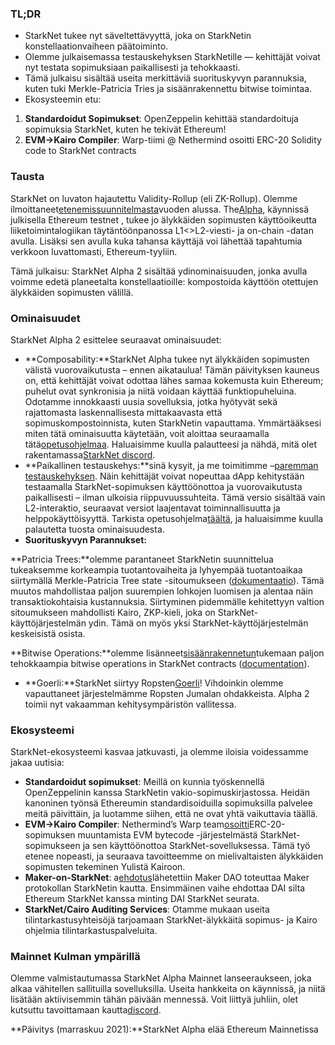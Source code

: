 ### TL;DR

* StarkNet tukee nyt säveltettävyyttä, joka on StarkNetin konstellaationvaiheen päätoiminto.
* Olemme julkaisemassa testauskehyksen StarkNetille — kehittäjät voivat nyt testata sopimuksiaan paikallisesti ja tehokkaasti.
* Tämä julkaisu sisältää useita merkittäviä suorituskyvyn parannuksia, kuten tuki Merkle-Patricia Tries ja sisäänrakennettu bitwise toimintaa.
* Ekosysteemin etu:

1. **Standardoidut Sopimukset**: OpenZeppelin kehittää standardoituja sopimuksia StarkNet, kuten he tekivät Ethereum!
2. **EVM->Kairo Compiler**: Warp-tiimi @ Nethermind osoitti ERC-20 Solidity code to StarkNet contracts

### Tausta

StarkNet on luvaton hajautettu Validity-Rollup (eli ZK-Rollup). Olemme ilmoittaneet[etenemissuunnitelmasta](https://medium.com/starkware/on-the-road-to-starknet-a-permissionless-stark-powered-l2-zk-rollup-83be53640880)vuoden alussa. The[Alpha](https://medium.com/starkware/starknet-alpha-1-90c3348cca4f), käynnissä julkisella Ethereum testnet , tukee jo älykkäiden sopimusten käyttöoikeutta liiketoimintalogiikan täytäntöönpanossa L1<>L2-viesti- ja on-chain -datan avulla. Lisäksi sen avulla kuka tahansa käyttäjä voi lähettää tapahtumia verkkoon luvattomasti, Ethereum-tyyliin.

Tämä julkaisu: StarkNet Alpha 2 sisältää ydinominaisuuden, jonka avulla voimme edetä planeetalta konstellaatioille: kompostoida käyttöön otettujen älykkäiden sopimusten välillä.

### Ominaisuudet

StarkNet Alpha 2 esittelee seuraavat ominaisuudet:

* **Composability:**StarkNet Alpha tukee nyt älykkäiden sopimusten välistä vuorovaikutusta – ennen aikataulua! Tämän päivityksen kauneus on, että kehittäjät voivat odottaa lähes samaa kokemusta kuin Ethereum; puhelut ovat synkronisia ja niitä voidaan käyttää funktiopuheluina. Odotamme innokkaasti uusia sovelluksia, jotka hyötyvät sekä rajattomasta laskennallisesta mittakaavasta että sopimuskompostoinnista, kuten StarkNetin vapauttama. Ymmärtääksesi miten tätä ominaisuutta käytetään, voit aloittaa seuraamalla tätä[opetusohjelmaa](https://www.cairo-lang.org/docs/hello_starknet/calling_contracts.html). Haluaisimme kuulla palautteesi ja nähdä, mitä olet rakentamassa[StarkNet discord](https://discord.gg/uJ9HZTUk2Y).
* **Paikallinen testauskehys:**sinä kysyit, ja me toimitimme –[paremman testauskehyksen](https://github.com/starkware-libs/cairo-lang/tree/master/src/starkware/starknet/testing). Näin kehittäjät voivat nopeuttaa dApp kehitystään testaamalla StarkNet-sopimuksen käyttöönottoa ja vuorovaikutusta paikallisesti – ilman ulkoisia riippuvuussuhteita. Tämä versio sisältää vain L2-interaktio, seuraavat versiot laajentavat toiminnallisuutta ja helppokäyttöisyyttä. Tarkista opetusohjelma[täältä](https://www.cairo-lang.org/docs/hello_starknet/unit_tests.html), ja haluaisimme kuulla palautetta tuosta ominaisuudesta.
* **Suorituskyvyn Parannukset:**

**Patricia Trees:**olemme parantaneet StarkNetin suunnittelua tukeaksemme korkeampia tuotantovaiheita ja lyhyempää tuotantoaikaa siirtymällä Merkle-Patricia Tree state -sitoumukseen ([dokumentaatio](https://github.com/starkware-libs/cairo-lang/blob/master/src/starkware/cairo/common/patricia_utils.py)). Tämä muutos mahdollistaa paljon suurempien lohkojen luomisen ja alentaa näin transaktiokohtaisia kustannuksia. Siirtyminen pidemmälle kehitettyyn valtion sitoumukseen mahdollisti Kairo, ZKP-kieli, joka on StarkNet-käyttöjärjestelmän ydin. Tämä on myös yksi StarkNet-käyttöjärjestelmän keskeisistä osista.

**Bitwise Operations:**olemme lisänneet[sisäänrakennetun](https://www.cairo-lang.org/docs/how_cairo_works/builtins.html)tukemaan paljon tehokkaampia bitwise operations in StarkNet contracts ([documentation](https://www.cairo-lang.org/docs/reference/common_library.html#common-library-bitwise)).

* **Goerli:**StarkNet siirtyy Ropsten[Goerli](https://goerli.etherscan.io/address/0xee02F29aE9A4988aE064940bF11954d6eafE26Ac)! Vihdoinkin olemme vapauttaneet järjestelmämme Ropsten Jumalan ohdakkeista. Alpha 2 toimii nyt vakaamman kehitysympäristön vallitessa.

### Ekosysteemi

StarkNet-ekosysteemi kasvaa jatkuvasti, ja olemme iloisia voidessamme jakaa uutisia:

* **Standardoidut sopimukset**: Meillä on kunnia työskennellä OpenZeppelinin kanssa StarkNetin vakio-sopimuskirjastossa. Heidän kanoninen työnsä Ethereumin standardisoiduilla sopimuksilla palvelee meitä päivittäin, ja luotamme siihen, että ne ovat yhtä vaikuttavia täällä.
* **EVM->Kairo Compiler**: Nethermind’s Warp team[osoitti](https://medium.com/nethermind-eth/warp-your-way-to-starknet-ddd6856875e0)ERC-20-sopimuksen muuntamista EVM bytecode -järjestelmästä StarkNet-sopimukseen ja sen käyttöönottoa StarkNet-sovelluksessa. Tämä työ etenee nopeasti, ja seuraava tavoitteemme on mielivaltaisten älykkäiden sopimusten tekeminen Yulistä Kairoon.
* **Maker-on-StarkNet**: a[ehdotus](https://forum.makerdao.com/t/mip39c2-sp19-adding-the-starknet-engineering-core-unit-sne-001/9745)lähetettiin Maker DAO toteuttaa Maker protokollan StarkNetin kautta. Ensimmäinen vaihe ehdottaa DAI silta Ethereum StarkNet kanssa minting DAI StarkNet seurata.
* **StarkNet/Cairo Auditing Services**: Otamme mukaan useita tilintarkastusyhteisöjä tarjoamaan StarkNet-älykkäitä sopimus- ja Kairo ohjelmia tilintarkastuspalveluita.

### Mainnet Kulman ympärillä

Olemme valmistautumassa StarkNet Alpha Mainnet lanseeraukseen, joka alkaa vähitellen sallituilla sovelluksilla. Useita hankkeita on käynnissä, ja niitä lisätään aktiivisemmin tähän päivään mennessä. Voit liittyä juhliin, olet kutsuttu tavoittamaan kautta[discord](https://discord.gg/uJ9HZTUk2Y).

**Päivitys (marraskuu 2021):**StarkNet Alpha elää Ethereum Mainnetissa